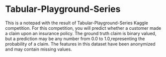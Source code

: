 # Tabular-Playground-Series
This is a notepad with the result of Tabular-Playground-Series Kaggle competition.
For this competition, you will predict whether a customer made a claim upon an insurance policy. The ground truth claim is binary valued, but a prediction may be any number from 0.0 to 1.0,representing the probability of a claim. The features in this dataset have been anonymized and may contain missing values.